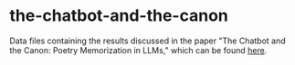 # the-chatbot-and-the-canon
Data files containing the results discussed in the paper "The Chatbot and the Canon: Poetry Memorization in LLMs," which can be found [here]([url](https://ceur-ws.org/Vol-3558/paper5712.pdf)https://ceur-ws.org/Vol-3558/paper5712.pdf).
